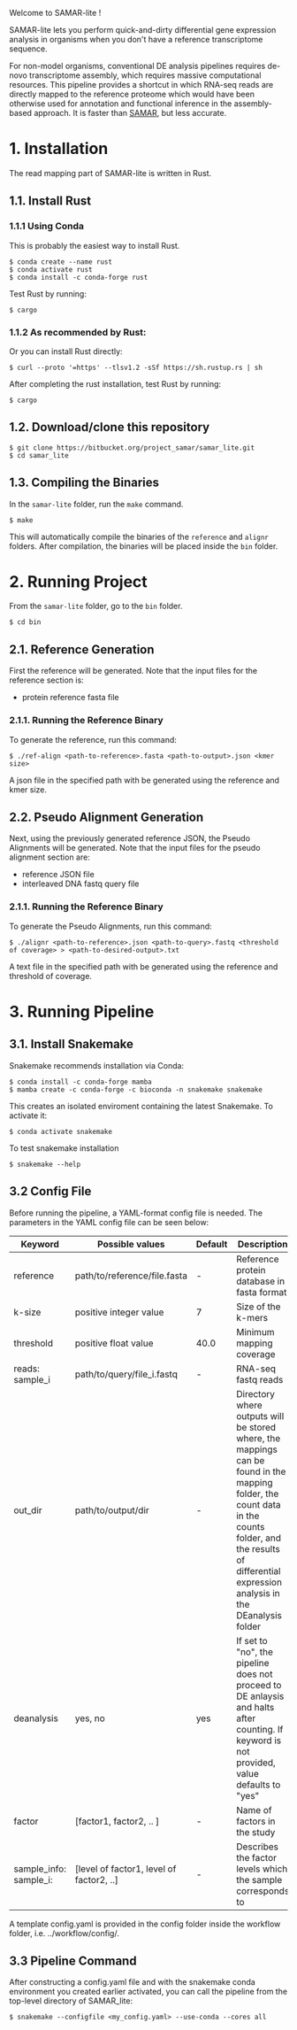 Welcome to SAMAR-lite !

SAMAR-lite lets you perform quick-and-dirty differential gene expression analysis in organisms when you don't have a reference transcriptome sequence.

For non-model organisms, conventional DE analysis pipelines requires de-novo transcriptome assembly, which requires massive computational resources. 
This pipeline provides a shortcut in which RNA-seq reads are directly mapped to the reference proteome which would have been otherwise used for annotation and functional inference in the assembly-based approach. 
It is faster than [SAMAR](https://bitbucket.org/project_samar/samar/), but less accurate.

# 1. Installation
The read mapping part of SAMAR-lite is written in Rust.
## 1.1. Install  Rust 
### 1.1.1 Using Conda
This is probably the easiest way to install Rust. 

```
$ conda create --name rust
$ conda activate rust
$ conda install -c conda-forge rust
```
Test Rust by running:
```
$ cargo
```

### 1.1.2 As recommended by Rust:
Or you can install Rust directly:
```
$ curl --proto '=https' --tlsv1.2 -sSf https://sh.rustup.rs | sh
```
After completing the rust installation, test Rust by running:
```
$ cargo
```

## 1.2. Download/clone this repository

```
$ git clone https://bitbucket.org/project_samar/samar_lite.git
$ cd samar_lite
```

## 1.3. Compiling the Binaries
In the `samar-lite` folder, run the `make` command.
```
$ make
```
This will automatically compile the binaries of the `reference` and `alignr` folders.
After compilation, the binaries will be placed inside the `bin` folder.

# 2. Running Project
From the `samar-lite` folder, go to the `bin` folder.
```
$ cd bin
```

## 2.1. Reference Generation
First the reference will be generated. 
Note that the input files for the reference section is: 
- protein reference fasta file

### 2.1.1. Running the Reference Binary 
To generate the reference, run this command: 
```
$ ./ref-align <path-to-reference>.fasta <path-to-output>.json <kmer size>
```
A json file in the specified path with be generated using the reference and kmer size. 

## 2.2. Pseudo Alignment Generation
Next, using the previously generated reference JSON, the Pseudo Alignments will be generated.
Note that the input files for the pseudo alignment section are: 
- reference JSON file
- interleaved DNA fastq query file 

### 2.1.1. Running the Reference Binary 
To generate the Pseudo Alignments, run this command: 
```
$ ./alignr <path-to-reference>.json <path-to-query>.fastq <threshold of coverage> > <path-to-desired-output>.txt
```
A text file in the specified path with be generated using the reference and threshold of coverage. 

# 3. Running Pipeline

## 3.1. Install Snakemake
Snakemake recommends installation via Conda:
```
$ conda install -c conda-forge mamba
$ mamba create -c conda-forge -c bioconda -n snakemake snakemake
```
This creates an isolated enviroment containing the latest Snakemake. To activate it:
```
$ conda activate snakemake
```
To test snakemake installation 
```
$ snakemake --help
```

## 3.2 Config File 
Before running the pipeline, a YAML-format config file is needed. The parameters in the YAML config file can be seen below:

| Keyword       |   Possible values         | Default  |  Description  |
| ------------- |------------------------| ------ |  ------------|
| reference | path/to/reference/file.fasta  | - | Reference protein database in fasta format |
| k-size | positive integer value | 7 | Size of the k-mers |
| threshold | positive float value | 40.0 | Minimum mapping coverage |
| reads: sample_i | path/to/query/file_i.fastq | - | RNA-seq fastq reads |
| out_dir | path/to/output/dir | - | Directory where outputs will be stored where, the mappings can be found in the mapping folder, the count data in the counts folder, and the results of differential expression analysis in the DEanalysis folder |
| deanalysis | yes, no | yes |  If set to "no", the pipeline does not proceed to DE anlaysis and halts after counting. If keyword is not provided, value defaults to "yes" |
|factor| [factor1, factor2, .. ] | - | Name of factors in the study |
| sample_info: sample_i: |  [level of factor1, level of factor2, ..] | -| Describes the factor levels which the sample corresponds to |

A template config.yaml is provided in the config folder inside the workflow folder, i.e. ../workflow/config/.

## 3.3 Pipeline Command 
After constructing a config.yaml file and with the snakemake conda environment you created earlier activated, you can call the pipeline from the top-level directory of SAMAR_lite:
```
$ snakemake --configfile <my_config.yaml> --use-conda --cores all 
```